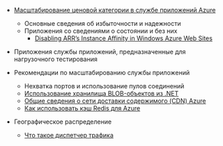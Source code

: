 * [Масштабирование ценовой категории в службе приложений Azure](../articles/app-service-web/web-sites-scale.md)
  
  * Основные сведения об избыточности и надежности
  * Приложения со сведениями о состоянии и без них
    * [Disabling ARR’s Instance Affinity in Windows Azure Web Sites](https://azure.microsoft.com/blog/disabling-arrs-instance-affinity-in-windows-azure-web-sites/)
* Приложения службы приложений, предназначенные для нагрузочного тестирования   
* Рекомендации по масштабированию службы приложений
  
  * Нехватка портов и использование пулов соединений
  * [Использование хранилища BLOB-объектов из .NET](../articles/storage/storage-dotnet-how-to-use-blobs.md)
  * [Общие сведения о сети доставки содержимого (CDN) Azure](../articles/cdn/cdn-overview.md)
  * [Как использовать кэш Redis для Azure](../articles/redis-cache/cache-dotnet-how-to-use-azure-redis-cache.md)
* Географическое распределение
  
  * [Что такое диспетчер трафика](../articles/traffic-manager/traffic-manager-overview.md)

